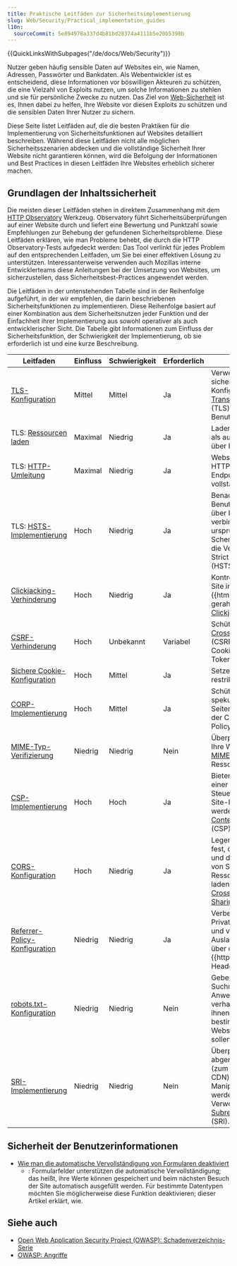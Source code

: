 ```yaml
---
title: Praktische Leitfäden zur Sicherheitsimplementierung
slug: Web/Security/Practical_implementation_guides
l10n:
  sourceCommit: 5e894978a337d4b81bd28374a4111b5e20b5398b
---
```


{{QuickLinksWithSubpages("/de/docs/Web/Security")}}

Nutzer geben häufig sensible Daten auf Websites ein, wie Namen, Adressen, Passwörter und Bankdaten. Als Webentwickler ist es entscheidend, diese Informationen vor böswilligen Akteuren zu schützen, die eine Vielzahl von Exploits nutzen, um solche Informationen zu stehlen und sie für persönliche Zwecke zu nutzen. Das Ziel von [Web-Sicherheit](/de/docs/Web/Security) ist es, Ihnen dabei zu helfen, Ihre Website vor diesen Exploits zu schützen und die sensiblen Daten Ihrer Nutzer zu sichern.

Diese Seite listet Leitfäden auf, die die besten Praktiken für die Implementierung von Sicherheitsfunktionen auf Websites detailliert beschreiben. Während diese Leitfäden nicht alle möglichen Sicherheitsszenarien abdecken und die vollständige Sicherheit Ihrer Website nicht garantieren können, wird die Befolgung der Informationen und Best Practices in diesen Leitfäden Ihre Websites erheblich sicherer machen.

## Grundlagen der Inhaltssicherheit

Die meisten dieser Leitfäden stehen in direktem Zusammenhang mit dem [HTTP Observatory](/en-US/observatory) Werkzeug. Observatory führt Sicherheitsüberprüfungen auf einer Website durch und liefert eine Bewertung und Punktzahl sowie Empfehlungen zur Behebung der gefundenen Sicherheitsprobleme. Diese Leitfäden erklären, wie man Probleme behebt, die durch die HTTP Observatory-Tests aufgedeckt werden: Das Tool verlinkt für jedes Problem auf den entsprechenden Leitfaden, um Sie bei einer effektiven Lösung zu unterstützen. Interessanterweise verwenden auch Mozillas interne Entwicklerteams diese Anleitungen bei der Umsetzung von Websites, um sicherzustellen, dass Sicherheitsbest-Practices angewendet werden.

Die Leitfäden in der untenstehenden Tabelle sind in der Reihenfolge aufgeführt, in der wir empfehlen, die darin beschriebenen Sicherheitsfunktionen zu implementieren. Diese Reihenfolge basiert auf einer Kombination aus dem Sicherheitsnutzen jeder Funktion und der Einfachheit ihrer Implementierung aus sowohl operativer als auch entwicklerischer Sicht. Die Tabelle gibt Informationen zum Einfluss der Sicherheitsfunktion, der Schwierigkeit der Implementierung, ob sie erforderlich ist und eine kurze Beschreibung.

| Leitfaden                                                                                                                            | Einfluss | Schwierigkeit | Erforderlich | Beschreibung                                                                                                                                                                                                      |
| ------------------------------------------------------------------------------------------------------------------------------------ | -------- | ------------- | ------------ | ----------------------------------------------------------------------------------------------------------------------------------------------------------------------------------------------------------------- |
| [TLS-Konfiguration](/de/docs/Web/Security/Practical_implementation_guides/TLS#tls_configuration)                                     | Mittel   | Mittel        | Ja           | Verwenden Sie die sicherste verfügbare Konfiguration für das [Transport Layer Security](/de/docs/Glossary/TLS) (TLS) für Ihre Benutzerbasis.                                                                      |
| TLS: [Ressourcen laden](/de/docs/Web/Security/Practical_implementation_guides/TLS#resource_loading)                                  | Maximal  | Niedrig       | Ja           | Laden Sie sowohl passive als auch aktive Ressourcen über HTTPS.                                                                                                                                                   |
| TLS: [HTTP-Umleitung](/de/docs/Web/Security/Practical_implementation_guides/TLS#http_redirection)                                    | Maximal  | Niedrig       | Ja           | Websites müssen auf HTTPS umleiten; API-Endpunkte sollten HTTP vollständig deaktivieren.                                                                                                                          |
| TLS: [HSTS-Implementierung](/de/docs/Web/Security/Practical_implementation_guides/TLS#http_strict_transport_security_implementation) | Hoch     | Niedrig       | Ja           | Benachrichtigen Sie Benutzeragenten, sich nur über HTTPS mit Sites zu verbinden, auch wenn das ursprünglich gewählte Schema HTTP war, durch die Verwendung von HTTP Strict Transport Security (HSTS).             |
| [Clickjacking-Verhinderung](/de/docs/Web/Security/Practical_implementation_guides/Clickjacking)                                      | Hoch     | Niedrig       | Ja           | Kontrollieren Sie, wie Ihre Site innerhalb eines {{htmlelement("iframe")}} gerahmt werden darf, um [Clickjacking](/de/docs/Glossary/Clickjacking) zu verhindern.                                                  |
| [CSRF-Verhinderung](/de/docs/Web/Security/Practical_implementation_guides/CSRF_prevention)                                           | Hoch     | Unbekannt     | Variabel     | Schützen Sie sich gegen [Cross-site request forgery](/de/docs/Glossary/CSRF) (CSRF) mit `SameSite`-Cookies und Anti-CSRF-Tokens.                                                                                  |
| [Sichere Cookie-Konfiguration](/de/docs/Web/Security/Practical_implementation_guides/Cookies)                                        | Hoch     | Mittel        | Ja           | Setzen Sie alle Cookies so restriktiv wie möglich.                                                                                                                                                                |
| [CORP-Implementierung](/de/docs/Web/Security/Practical_implementation_guides/CORP)                                                   | Hoch     | Mittel        | Ja           | Schützen Sie sich vor spekulativen Seitenkanalangriffen mit der Cross-Origin Resource Policy (CORP).                                                                                                              |
| [MIME-Typ-Verifizierung](/de/docs/Web/Security/Practical_implementation_guides/MIME_types)                                           | Niedrig  | Niedrig       | Nein         | Überprüfen Sie, dass alle Ihre Websites die richtigen [MIME-Typen](/de/docs/Glossary/MIME_type) für alle Ressourcen festlegen.                                                                                    |
| [CSP-Implementierung](/de/docs/Web/Security/Practical_implementation_guides/CSP)                                                     | Hoch     | Hoch          | Ja           | Bieten Sie die Möglichkeit einer feingranularen Steuerung darüber, von wo Site-Ressourcen geladen werden dürfen, mittels der [Content Security Policy](/de/docs/Glossary/CSP) (CSP).                              |
| [CORS-Konfiguration](/de/docs/Web/Security/Practical_implementation_guides/CORS)                                                     | Hoch     | Niedrig       | Ja           | Legen Sie die Ursprünge fest, die nicht gleich sind und die trotzdem den Inhalt von Seiten abrufen und Ressourcen von ihnen laden dürfen, mittels [Cross-Origin Resource Sharing](/de/docs/Glossary/CORS) (CORS). |
| [Referrer-Policy-Konfiguration](/de/docs/Web/Security/Practical_implementation_guides/Referrer_policy)                               | Niedrig  | Niedrig       | Ja           | Verbessern Sie die Privatsphäre der Benutzer und verhindern Sie das Auslaufen interner URLs über den {{httpheader("Referer")}} Header.                                                                            |
| [robots.txt-Konfiguration](/de/docs/Web/Security/Practical_implementation_guides/Robots_txt)                                         | Niedrig  | Niedrig       | Nein         | Geben Sie Robotern (wie Suchmaschinenindizierern) Anweisungen, wie sie sich verhalten sollen, indem Sie ihnen mitteilen, dass sie bestimmte Pfade auf der Website nicht crawlen sollen.                           |
| [SRI-Implementierung](/de/docs/Web/Security/Practical_implementation_guides/SRI)                                                     | Niedrig  | Niedrig       | Nein         | Überprüfen Sie, dass abgerufene Ressourcen (zum Beispiel von einem CDN) ohne unerwartete Manipulation geliefert werden, durch die Verwendung der [Subresource Integrity](/de/docs/Glossary/SRI) (SRI).            |

## Sicherheit der Benutzerinformationen

- [Wie man die automatische Vervollständigung von Formularen deaktiviert](/de/docs/Web/Security/Practical_implementation_guides/Turning_off_form_autocompletion)
  - : Formularfelder unterstützen die automatische Vervollständigung; das heißt, ihre Werte können gespeichert und beim nächsten Besuch der Site automatisch ausgefüllt werden. Für bestimmte Datentypen möchten Sie möglicherweise diese Funktion deaktivieren; dieser Artikel erklärt, wie.

## Siehe auch

- [Open Web Application Security Project (OWASP): Schadenverzeichnis-Serie](https://cheatsheetseries.owasp.org/)
- [OWASP: Angriffe](https://owasp.org/www-community/attacks/)
